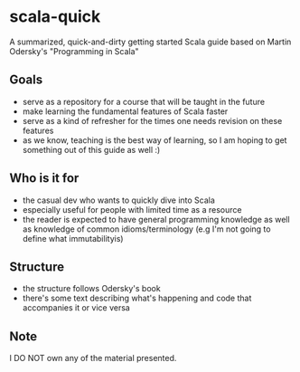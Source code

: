 # scala-quick

A summarized, quick-and-dirty getting started Scala guide based on Martin Odersky's "Programming in Scala"

## Goals

- serve as a repository for a course that will be taught in the future
- make learning the fundamental features of Scala faster
- serve as a kind of refresher for the times one needs revision on these
features
- as we know, teaching is the best way of learning, so I am hoping to get
something out of this guide as well :)


## Who is it for

- the casual dev who wants to quickly dive into Scala
- especially useful for people with limited time as a resource
- the reader is expected to have general programming knowledge as well as
knowledge of common idioms/terminology (e.g I'm not going to define what immutabilityis)


## Structure

- the structure follows Odersky's book
- there's some text describing what's happening and code that accompanies it or vice versa

## Note

I DO NOT own any of the material presented.

